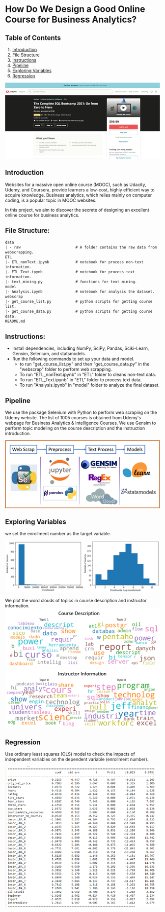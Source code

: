 # How Do We Design a Good Online Course for Business Analytics?

## Table of Contents
1. [Introduction](#introduction)
2. [File Structure](#filestructure)
3. [Instructions](#instructions)
4. [Pipeline](#pipeline)
5. [Exploring Variables](#variables)
6. [Regression](#regression)

![intro figure](https://github.com/leizhipeng/analyze_mooc_course_data/blob/main/figures/udemy.png?raw=true)

<a name="instroduction"></a>
## Introduction
Websites for a massive open online course (MOOC), such as Udacity, Udemy, and Coursera, provide learners a low-cost, highly efficient way to acquire knowledge. Business analytics, which relies mainly on computer coding, is a popular topic in MOOC websites. 

In this project, we aim to discover the secrete of designing an excellent online course for business analytics. 

<a name="filestructure"></a>
## File Structure:
    data
    | - raw                         # A folder contains the raw data from webscrapping.
    ETL
    |- ETL_nonText.ipynb            # notebook for process non-text information.
    |- ETL_Text.ipynb               # notebook for process text information.
    |- text_mining.py               # functions for text mining. 
    model
    |- Analysis.ipynb               # notebook for analysis the dataset. 
    webscrap
    |- get_course_list.py           # python scripts for getting course list.
    |- get_course_data.py           # python scripts for getting course data. 
    README.md

<a name="instructions"></a>
## Instructions:
* Install dependencies, including NumPy, SciPy, Pandas, Sciki-Learn, Gensim, Selenium, and statsmodels.
* Run the following commands to set up your data and model.
    - to run "get_course_list.py" and then "get_course_data.py" in the "webscrap" folder to perform web scrapping. 
    - To run "ETL_nonText.ipynb" in "ETL" folder to cleans non-text data.
    - To run "ETL_Text.ipynb" in "ETL" folder to process text data.
    - To run "Analysis.ipynb" in "model" folder to analyze the final dataset.

<a name="pipeline"></a>
## Pipeline
We use the package Selenium with Python to perform web scraping on the Udemy website.  The list of 1005 courses is obtained from Udemy's webpage for Business Analytics & Intelligence Courses. We use Gensim to perform topic modeling on the course description and the instruction introduction.  

![pipe figure](https://github.com/leizhipeng/analyze_mooc_course_data/blob/main/figures/pipe.png?raw=true)

<a name="variables"></a>
## Exploring Variables
we set the enrollment number as the target variable.

![enrollment figure](https://github.com/leizhipeng/analyze_mooc_course_data/blob/main/figures/enrollment.png?raw=true)

We plot the word clouds of topics in course description and instructor information. 
![description figure](https://github.com/leizhipeng/analyze_mooc_course_data/blob/main/figures/lda_description.png?raw=true)
![instruction figure](https://github.com/leizhipeng/analyze_mooc_course_data/blob/main/figures/lda_instructor.png?raw=true)

<a name="regression"></a>
## Regression
Use ordinary least squares (OLS) model to check the impacts of independent variables on the dependent variable (enrollment number). 

![regression figure](https://github.com/leizhipeng/analyze_mooc_course_data/blob/main/figures/OLS.png?raw=true)


